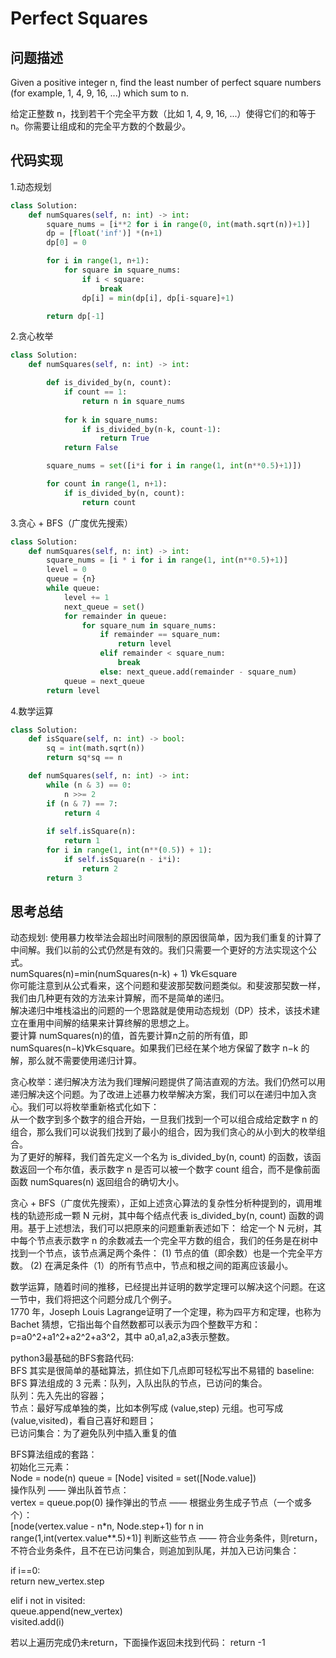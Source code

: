 #  Perfect Squares

## 问题描述

Given a positive integer n, find the least number of perfect square numbers (for example, 1, 4, 9, 16, ...) which sum to n.

给定正整数 n，找到若干个完全平方数（比如 1, 4, 9, 16, ...）使得它们的和等于 n。你需要让组成和的完全平方数的个数最少。

## 代码实现

1.动态规划
```python
class Solution:
    def numSquares(self, n: int) -> int:
        square_nums = [i**2 for i in range(0, int(math.sqrt(n))+1)]
        dp = [float('inf')] *(n+1)
        dp[0] = 0

        for i in range(1, n+1):
            for square in square_nums:
                if i < square:
                    break
                dp[i] = min(dp[i], dp[i-square]+1)

        return dp[-1]
```

2.贪心枚举
```python
class Solution:
    def numSquares(self, n: int) -> int:

        def is_divided_by(n, count):
            if count == 1:
                return n in square_nums
        
            for k in square_nums:
                if is_divided_by(n-k, count-1):
                    return True
            return False

        square_nums = set([i*i for i in range(1, int(n**0.5)+1)])

        for count in range(1, n+1):
            if is_divided_by(n, count):
                return count
```

3.贪心 + BFS（广度优先搜索）
```python
class Solution:
    def numSquares(self, n: int) -> int:
        square_nums = [i * i for i in range(1, int(n**0.5)+1)] 
        level = 0 
        queue = {n} 
        while queue: 
            level += 1 
            next_queue = set() 
            for remainder in queue: 
                for square_num in square_nums: 
                    if remainder == square_num: 
                        return level 
                    elif remainder < square_num: 
                        break 
                    else: next_queue.add(remainder - square_num) 
            queue = next_queue 
        return level
```

4.数学运算
```python
class Solution:
    def isSquare(self, n: int) -> bool:
        sq = int(math.sqrt(n))
        return sq*sq == n

    def numSquares(self, n: int) -> int:
        while (n & 3) == 0: 
            n >>= 2 
        if (n & 7) == 7: 
            return 4 
        
        if self.isSquare(n): 
            return 1 
        for i in range(1, int(n**(0.5)) + 1): 
            if self.isSquare(n - i*i): 
                return 2
        return 3
```


## 思考总结

动态规划: 使用暴力枚举法会超出时间限制的原因很简单，因为我们重复的计算了中间解。我们以前的公式仍然是有效的。我们只需要一个更好的方法实现这个公式。  
numSquares(n)=min⁡(numSquares(n-k) + 1)   ∀k∈square   
你可能注意到从公式看来，这个问题和斐波那契数问题类似。和斐波那契数一样，我们由几种更有效的方法来计算解，而不是简单的递归。  
解决递归中堆栈溢出的问题的一个思路就是使用动态规划（DP）技术，该技术建立在重用中间解的结果来计算终解的思想之上。  
要计算 numSquares(n)的值，首先要计算n之前的所有值，即 numSquares(n−k)∀k∈square。如果我们已经在某个地方保留了数字 n−k 的解，那么就不需要使用递归计算。

贪心枚举：递归解决方法为我们理解问题提供了简洁直观的方法。我们仍然可以用递归解决这个问题。为了改进上述暴力枚举解决方案，我们可以在递归中加入贪心。我们可以将枚举重新格式化如下：  
从一个数字到多个数字的组合开始，一旦我们找到一个可以组合成给定数字 n 的组合，那么我们可以说我们找到了最小的组合，因为我们贪心的从小到大的枚举组合。  
为了更好的解释，我们首先定义一个名为 is_divided_by(n, count) 的函数，该函数返回一个布尔值，表示数字 n 是否可以被一个数字 count 组合，而不是像前面函数 numSquares(n) 返回组合的确切大小。

贪心 + BFS（广度优先搜索），正如上述贪心算法的复杂性分析种提到的，调用堆栈的轨迹形成一颗 N 元树，其中每个结点代表 is_divided_by(n, count) 函数的调用。基于上述想法，我们可以把原来的问题重新表述如下：
给定一个 N 元树，其中每个节点表示数字 n 的余数减去一个完全平方数的组合，我们的任务是在树中找到一个节点，该节点满足两个条件：
(1) 节点的值（即余数）也是一个完全平方数。
(2) 在满足条件（1）的所有节点中，节点和根之间的距离应该最小。

数学运算，随着时间的推移，已经提出并证明的数学定理可以解决这个问题。在这一节中，我们将把这个问题分成几个例子。  
1770 年，Joseph Louis Lagrange证明了一个定理，称为四平方和定理，也称为 Bachet 猜想，它指出每个自然数都可以表示为四个整数平方和：
p=a0^2+a1^2+a2^2+a3^2，其中 a0,a1,a2,a3表示整数。

python3最基础的BFS套路代码:  
BFS 其实是很简单的基础算法，抓住如下几点即可轻松写出不易错的 baseline:  
BFS 算法组成的 3 元素：队列，入队出队的节点，已访问的集合。  
    队列：先入先出的容器；  
    节点：最好写成单独的类，比如本例写成 (value,step) 元组。也可写成 (value,visited)，看自己喜好和题目；  
    已访问集合：为了避免队列中插入重复的值  
    
BFS算法组成的套路：  
    初始化三元素：  
    Node = node(n) queue = [Node] visited = set([Node.value])  
    操作队列 —— 弹出队首节点：  
    vertex = queue.pop(0)
    操作弹出的节点 —— 根据业务生成子节点（一个或多个）：  
    [node(vertex.value - n*n, Node.step+1) for n in range(1,int(vertex.value**.5)+1)]
    判断这些节点 —— 符合业务条件，则return，不符合业务条件，且不在已访问集合，则追加到队尾，并加入已访问集合：

if i==0:                     
    return new_vertex.step  
            
elif i not in visited:  
    queue.append(new_vertex)  
    visited.add(i)

若以上遍历完成仍未return，下面操作返回未找到代码：
return -1
